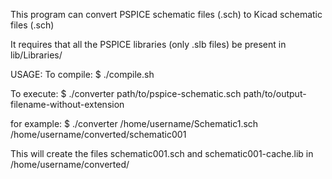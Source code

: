 This program can convert PSPICE schematic files (.sch) to Kicad schematic files (.sch)

It requires that all the PSPICE libraries (only .slb files) be present in lib/Libraries/

USAGE:
To compile:
$ ./compile.sh

To execute:
$ ./converter path/to/pspice-schematic.sch path/to/output-filename-without-extension

for example:
$ ./converter /home/username/Schematic1.sch /home/username/converted/schematic001

This will create the files schematic001.sch and schematic001-cache.lib in /home/username/converted/
